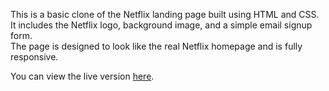 This is a basic clone of the Netflix landing page built using HTML and CSS.  
It includes the Netflix logo, background image, and a simple email signup form.  
The page is designed to look like the real Netflix homepage and is fully responsive.

You can view the live version [here](https://yourusername.github.io/netflix-landing-page).
